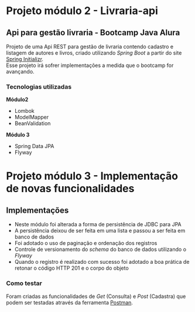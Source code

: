 # Projeto módulo 2 - Livraria-api
## Api para gestão livraria - Bootcamp Java Alura

Projeto de uma Api REST para gestão de livraria contendo cadastro e listagem de autores e livros,
criado utilizando *Spring Boot* a partir do site [Spring Initializr](https://start.spring.io/).</br>
Esse projeto irá sofrer implementações a medida que o bootcamp for avançando.

### Tecnologias utilizadas
**Módulo2**
* Lombok
* ModelMapper
* BeanValidation

**Módulo 3**
* Spring Data JPA
* Flyway

# Projeto módulo 3 - Implementação de novas funcionalidades
## Implementações

* Neste módulo foi alterada a forma de persistência de JDBC para JPA
* A persistência deixou de ser feita em uma lista e passou a ser feita em banco de dados
* Foi adotado o uso de paginação e ordenação dos registros 
* Controle de versionamento do *schema* do banco de dados utilizando o *Flyway*
* Quando o registro é realizado com sucesso foi adotado a boa prática de retonar o código HTTP 201 e o corpo do objeto

### Como testar
Foram criadas as funcionalidades de *Get* (Consulta) e *Post* (Cadastra) que podem ser testadas através
da ferramenta [Postman](https://www.postman.com/). 
